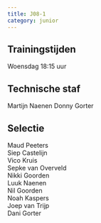 ```yaml
---
title: J08-1
category: junior
---
```


## Trainingstijden

Woensdag 18:15 uur

## Technische staf

Martijn Naenen
Donny Gorter

## Selectie

Maud Peeters\
Siep Castelijn\
Vico Kruis\
Sepke van Overveld\
Nikki Goorden\
Luuk Naenen\
Nil Goorden\
Noah Kaspers\
Joep van Trijp\
Dani Gorter
